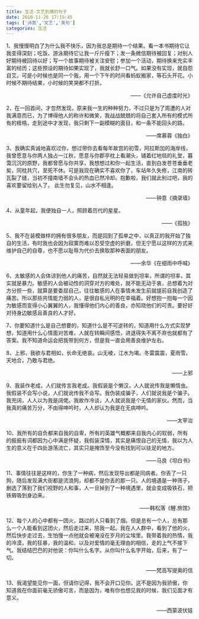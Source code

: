 ```yaml
---
title: 生活-文艺到爆的句子
date: 2018-11-26 17:15:45
tags: ['诗意','文艺','美句']
categories: 生活
---
```


1、我慢慢明白了为什么我不快乐，因为我总是期待一个结果。看一本书期待它让我变得深刻；吃饭、游泳期待它让我一斤斤瘦下；发一条微信期待被回复；对别人好期待被回待以好；写一个故事期待被关注安慰；参加一个活动，期待换来充实丰富的经历；这些预设的期待如果实现了，我就长舒一口气。如果没有实现，就自怨自艾。可是小时候也是同一个我，用一个下午的时间看蚂蚁搬家，等石头开花。小时候不期待结果，小时候的笑哭都不打折。<div style="text-align: right"> ——《允许自己虚度时光》 </div>

2、在一回首间，才忽然发现，原来我一生的种种努力，不过只是为了周遭的人对我满意而已，为了博得他人的称许和微笑，我战战兢兢的将自己套入所有的模式所有的桎梏，走到途中才发现，我只剩下一副模糊的面目，和一条不能回头的路。<div style="text-align: right"> ——席慕蓉《独白》 </div>

3、我确实真诚地喜欢过你，想过带你去看每年故宫的初雪，阿拉斯加的海岸线，我曾愿意与你两人独占一江秋，愿意与你郡亭枕上看潮头，铺着红地毯的礼堂，暮霭沉沉的原野，我都曾愿与你共享，我想想过和你一起生活，直到白发苍苍垂垂老矣，同枕共穴，至死不休。可是我现在确实不喜欢你了，车站年久失修，江南的砖瓦裂了缝，当初不撞南墙不会头的热血已然冷却。抱歉啦，我们就此别过吧，我的喜欢要留给别人了。
此生勿复见，山水不相逢。<div style="text-align: right"> ——钟意《摘录墙》 </div>

4、从童年起，我便独自一人，照顾着历代的星星。<div style="text-align: right"> ——《孤独》 </div>

5、我不在装模做样的拥有很多朋友，而是回到了孤单之中，以真正的我开始了独自的生活，有时我也会因为寂寞而难以忍受空虚的折磨，但无宁愿以这样的方式来维护自己的自尊，也不愿以耻辱为代价去换取那种表面的朋友。<div style="text-align: right"> ——余华《在细雨中呼喊》 </div>


6、太敏感的人会体谅到他人的痛苦，自然就无法轻易做到坦率，所谓的坦率，其实就是暴力。敏感的人会被动性的洞穿对方的难处，就不能无动于衷，总想着为对方分担一些，就算是要委屈自己，往往敏感的人在事情未发生前就提前自我创造了痛苦。所以那些共情能力弱的人，是很自私光明的在幸福着。好想抱一抱每一个因为敏感而变得小心翼翼的人，我懂得他们内心的善良，亦知晓他们的可贵。要好好对待身边敏感且善良的人才好。


7、你要知道什么是自己想要的，知道什么是不可逆转的，知道用什么方式实现梦想，知道用什么心情面对苦难，人就在转瞬间感悟，进退得失不离不弃也就都有了答案。我不知道命运会把我带到何方，但是我一直会用善良维护左右。


8、上邪，我欲与君相如，长命无绝哀。山无棱，江水为竭。冬雷震震，夏雨雪。天地合，乃敢与君绝。<div style="text-align: right"> ——上邪 </div>

9、我装作老成，人们就传言我老成。我假装是个懒汉，人人就讹传我是懒惰虫。我假装不会写小说，人们就讹传我不会写。我伪装成骗子，人们就说我是个骗子。我充阔，人人以为我是阔佬。我故作冷谈，人人就说我是个无情的家伙。然而，当我真的痛苦万分，不由得呻吟时，人人却认为我是在无病呻吟。<div style="text-align: right"> ——太宰治 </div>

10、我所有的自负都来自我的自卑，所有的英雄气概都来自我内心的软弱，所有的振振有词都因为心中满是怀疑，我假装深情，其实是痛恨自己的无情，我以为人生的意义在于四处游荡流亡，其实只是掩饰至今没有找到可以驻足的地方。<div style="text-align: right"> ——马良《坦白书》 </div>

11、事情往往是这样的，你生了一种病，然后发现导出都是同病者。你丢了一只狗，随后发现满大街都是流浪狗，却都不是你丢的那一只。人的境遇是一种筛子，删选了落到了我们视野的人和事，人一旦掉到了一种境遇里，就会变成吸铁石，把铁屑吸到身边来。<div style="text-align: right"> ——韩松落《鲤.旅馆》 </div>

12、每个人的心中都有一团火，路过的人只看到了烟。但是总有一个人，总有那么一个人能看到这团火，然后走过来，陪我一起。我在人人群中，看到了他的火，然后快步走过去，生怕慢一点他就会被淹没在岁月的尘埃里。我带着我的热情，我的冷漠，我的狂暴，我的温和，以及对爱情的毫无理由的相信，走的上气不接下气。我结结巴巴的对他说：你叫什么名字。从你叫什么名字开始，后来，有了一切。<div style="text-align: right"> ——梵高写提奥的信 </div>

13、我渴望能见你一面，但请你记得，我不会开口见你。这不是因为我骄傲，你知道我在你面前毫无骄傲可言，而是因为，唯有你也想见我的时候，我们见面才有意义。<div style="text-align: right"> ——西蒙波伏娃 </div>


<br>
<br>
<br>

<script async src="//pagead2.googlesyndication.com/pagead/js/adsbygoogle.js"></script>
<!-- 信息流广告 -->
<ins class="adsbygoogle"
     style="display:block"
     data-ad-client="ca-pub-4127326375481893"
     data-ad-slot="9105526840"
     data-ad-format="auto"
     data-full-width-responsive="true"></ins>
<script>
(adsbygoogle = window.adsbygoogle || []).push({});
</script>
